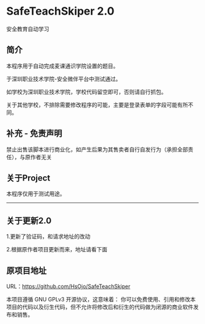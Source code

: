 # SafeTeachSkiper 2.0

安全教育自动学习

## 简介

本程序用于自动完成麦课通识学院设置的题目。

于深圳职业技术学院-安全微伴平台中测试通过。

如学校为深圳职业技术学院，学校代码留空即可，否则请自行抓包。

关于其他学校，不排除需要修改程序的可能，主要是登录表单的字段可能有所不同。

## 补充 - 免责声明

禁止出售该脚本进行商业化，如产生后果为其售卖者自行自发行为（承担全部责任），与原作者无关

## 关于Project

本程序仅用于测试用途。

-----------------------------------------------------------------------------
## 关于更新2.0 

1.更新了验证码，和请求地址的改动

2.根据原作者项目更新而来，地址请看下面

## 原项目地址

URL：https://github.com/HsOjo/SafeTeachSkiper

本项目遵循 GNU GPLv3 开源协议，这意味着：
你可以免费使用、引用和修改本项目的代码以及衍生代码，但不允许将修改后和衍生的代码做为闭源的商业软件发布和销售。
